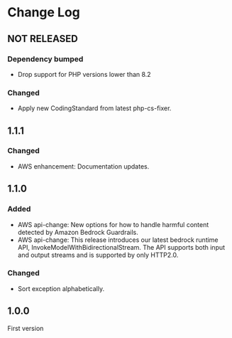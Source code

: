 # Change Log

## NOT RELEASED

### Dependency bumped

- Drop support for PHP versions lower than 8.2

### Changed

- Apply new CodingStandard from latest php-cs-fixer.

## 1.1.1

### Changed

- AWS enhancement: Documentation updates.

## 1.1.0

### Added

- AWS api-change: New options for how to handle harmful content detected by Amazon Bedrock Guardrails.
- AWS api-change: This release introduces our latest bedrock runtime API, InvokeModelWithBidirectionalStream. The API supports both input and output streams and is supported by only HTTP2.0.

### Changed

- Sort exception alphabetically.

## 1.0.0

First version
